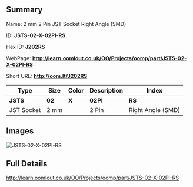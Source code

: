 

## Summary
 
Name: 2 mm 2 Pin JST Socket Right Angle (SMD)

ID: __JSTS-02-X-02PI-RS__

Hex ID: __J202RS__

WebPage: __http://learn.oomlout.co.uk/OO/Projects/oomp/part/JSTS-02-X-02PI-RS__

Short URL: __http://oom.lt/J202RS__


| Type   | Size   | Color   | Description   | Index   |    
| ----- | ------   | ------   | -----   | ----   |    
| __JSTS__   					| __02__   					| __X__    						| __02PI__    					| __RS__ |    
| JST Socket		| 2 mm	| 		| 2 Pin	| Right Angle (SMD)	|

## Images
![JSTS-02-X-02PI-RS](http://oomlout.com/oomp-gen/parts/JSTS-02-X-02PI-RS/JSTS-02-X-02PI-RS_420.jpg)

## Full Details

 http://learn.oomlout.co.uk/OO/Projects/oomp/part/JSTS-02-X-02PI-RS

